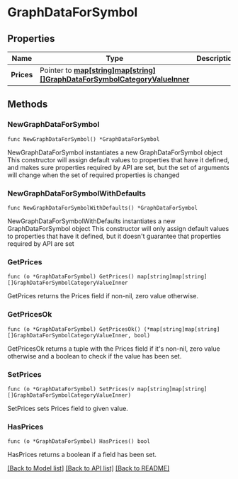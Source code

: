 # GraphDataForSymbol

## Properties

Name | Type | Description | Notes
------------ | ------------- | ------------- | -------------
**Prices** | Pointer to [**map[string]map[string][]GraphDataForSymbolCategoryValueInner**](map.md) |  | [optional] 

## Methods

### NewGraphDataForSymbol

`func NewGraphDataForSymbol() *GraphDataForSymbol`

NewGraphDataForSymbol instantiates a new GraphDataForSymbol object
This constructor will assign default values to properties that have it defined,
and makes sure properties required by API are set, but the set of arguments
will change when the set of required properties is changed

### NewGraphDataForSymbolWithDefaults

`func NewGraphDataForSymbolWithDefaults() *GraphDataForSymbol`

NewGraphDataForSymbolWithDefaults instantiates a new GraphDataForSymbol object
This constructor will only assign default values to properties that have it defined,
but it doesn't guarantee that properties required by API are set

### GetPrices

`func (o *GraphDataForSymbol) GetPrices() map[string]map[string][]GraphDataForSymbolCategoryValueInner`

GetPrices returns the Prices field if non-nil, zero value otherwise.

### GetPricesOk

`func (o *GraphDataForSymbol) GetPricesOk() (*map[string]map[string][]GraphDataForSymbolCategoryValueInner, bool)`

GetPricesOk returns a tuple with the Prices field if it's non-nil, zero value otherwise
and a boolean to check if the value has been set.

### SetPrices

`func (o *GraphDataForSymbol) SetPrices(v map[string]map[string][]GraphDataForSymbolCategoryValueInner)`

SetPrices sets Prices field to given value.

### HasPrices

`func (o *GraphDataForSymbol) HasPrices() bool`

HasPrices returns a boolean if a field has been set.


[[Back to Model list]](../README.md#documentation-for-models) [[Back to API list]](../README.md#documentation-for-api-endpoints) [[Back to README]](../README.md)


